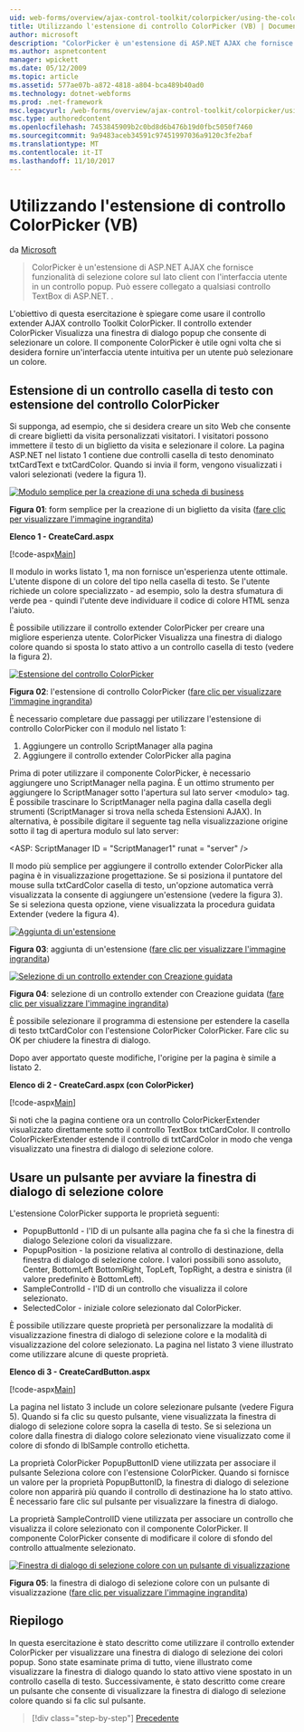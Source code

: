 ```yaml
---
uid: web-forms/overview/ajax-control-toolkit/colorpicker/using-the-colorpicker-control-extender-vb
title: Utilizzando l'estensione di controllo ColorPicker (VB) | Documenti Microsoft
author: microsoft
description: "ColorPicker è un'estensione di ASP.NET AJAX che fornisce funzionalità di selezione colore sul lato client con l'interfaccia utente in un controllo popup. Può essere collegato a qualsiasi ASP.NET..."
ms.author: aspnetcontent
manager: wpickett
ms.date: 05/12/2009
ms.topic: article
ms.assetid: 577ae07b-a872-4818-a804-bca489b40ad0
ms.technology: dotnet-webforms
ms.prod: .net-framework
msc.legacyurl: /web-forms/overview/ajax-control-toolkit/colorpicker/using-the-colorpicker-control-extender-vb
msc.type: authoredcontent
ms.openlocfilehash: 7453845909b2c0bd8d6b476b19d0fbc5050f7460
ms.sourcegitcommit: 9a9483aceb34591c97451997036a9120c3fe2baf
ms.translationtype: MT
ms.contentlocale: it-IT
ms.lasthandoff: 11/10/2017
---
```

<a name="using-the-colorpicker-control-extender-vb"></a>Utilizzando l'estensione di controllo ColorPicker (VB)
====================
da [Microsoft](https://github.com/microsoft)

> ColorPicker è un'estensione di ASP.NET AJAX che fornisce funzionalità di selezione colore sul lato client con l'interfaccia utente in un controllo popup. Può essere collegato a qualsiasi controllo TextBox di ASP.NET. .


L'obiettivo di questa esercitazione è spiegare come usare il controllo extender AJAX controllo Toolkit ColorPicker. Il controllo extender ColorPicker Visualizza una finestra di dialogo popup che consente di selezionare un colore. Il componente ColorPicker è utile ogni volta che si desidera fornire un'interfaccia utente intuitiva per un utente può selezionare un colore.

## <a name="extending-a-textbox-control-with-the-colorpicker-control-extender"></a>Estensione di un controllo casella di testo con estensione del controllo ColorPicker

Si supponga, ad esempio, che si desidera creare un sito Web che consente di creare biglietti da visita personalizzati visitatori. I visitatori possono immettere il testo di un biglietto da visita e selezionare il colore. La pagina ASP.NET nel listato 1 contiene due controlli casella di testo denominato txtCardText e txtCardColor. Quando si invia il form, vengono visualizzati i valori selezionati (vedere la figura 1).


[![Modulo semplice per la creazione di una scheda di business](using-the-colorpicker-control-extender-vb/_static/image1.jpg)](using-the-colorpicker-control-extender-vb/_static/image1.png)

**Figura 01**: form semplice per la creazione di un biglietto da visita ([fare clic per visualizzare l'immagine ingrandita](using-the-colorpicker-control-extender-vb/_static/image2.png))


**Elenco 1 - CreateCard.aspx**

[!code-aspx[Main](using-the-colorpicker-control-extender-vb/samples/sample1.aspx)]

Il modulo in works listato 1, ma non fornisce un'esperienza utente ottimale. L'utente dispone di un colore del tipo nella casella di testo. Se l'utente richiede un colore specializzato - ad esempio, solo la destra sfumatura di verde pea - quindi l'utente deve individuare il codice di colore HTML senza l'aiuto.

È possibile utilizzare il controllo extender ColorPicker per creare una migliore esperienza utente. ColorPicker Visualizza una finestra di dialogo colore quando si sposta lo stato attivo a un controllo casella di testo (vedere la figura 2).


[![Estensione del controllo ColorPicker](using-the-colorpicker-control-extender-vb/_static/image2.jpg)](using-the-colorpicker-control-extender-vb/_static/image3.png)

**Figura 02**: l'estensione di controllo ColorPicker ([fare clic per visualizzare l'immagine ingrandita](using-the-colorpicker-control-extender-vb/_static/image4.png))


È necessario completare due passaggi per utilizzare l'estensione di controllo ColorPicker con il modulo nel listato 1:

1. Aggiungere un controllo ScriptManager alla pagina
2. Aggiungere il controllo extender ColorPicker alla pagina

Prima di poter utilizzare il componente ColorPicker, è necessario aggiungere uno ScriptManager nella pagina. È un ottimo strumento per aggiungere lo ScriptManager sotto l'apertura sul lato server &lt;modulo&gt; tag. È possibile trascinare lo ScriptManager nella pagina dalla casella degli strumenti (ScriptManager si trova nella scheda Estensioni AJAX). In alternativa, è possibile digitare il seguente tag nella visualizzazione origine sotto il tag di apertura modulo sul lato server:

&lt;ASP: ScriptManager ID = "ScriptManager1" runat = "server" /&gt;

Il modo più semplice per aggiungere il controllo extender ColorPicker alla pagina è in visualizzazione progettazione. Se si posiziona il puntatore del mouse sulla txtCardColor casella di testo, un'opzione automatica verrà visualizzata la consente di aggiungere un'estensione (vedere la figura 3). Se si seleziona questa opzione, viene visualizzata la procedura guidata Extender (vedere la figura 4).


[![Aggiunta di un'estensione](using-the-colorpicker-control-extender-vb/_static/image3.jpg)](using-the-colorpicker-control-extender-vb/_static/image5.png)

**Figura 03**: aggiunta di un'estensione ([fare clic per visualizzare l'immagine ingrandita](using-the-colorpicker-control-extender-vb/_static/image6.png))


[![Selezione di un controllo extender con Creazione guidata](using-the-colorpicker-control-extender-vb/_static/image4.jpg)](using-the-colorpicker-control-extender-vb/_static/image7.png)

**Figura 04**: selezione di un controllo extender con Creazione guidata ([fare clic per visualizzare l'immagine ingrandita](using-the-colorpicker-control-extender-vb/_static/image8.png))


È possibile selezionare il programma di estensione per estendere la casella di testo txtCardColor con l'estensione ColorPicker ColorPicker. Fare clic su OK per chiudere la finestra di dialogo.

Dopo aver apportato queste modifiche, l'origine per la pagina è simile a listato 2.

**Elenco di 2 - CreateCard.aspx (con ColorPicker)**

[!code-aspx[Main](using-the-colorpicker-control-extender-vb/samples/sample2.aspx)]

Si noti che la pagina contiene ora un controllo ColorPickerExtender visualizzato direttamente sotto il controllo TextBox txtCardColor. Il controllo ColorPickerExtender estende il controllo di txtCardColor in modo che venga visualizzato una finestra di dialogo di selezione colore.

## <a name="using-a-button-to-launch-the-color-picker-dialog"></a>Usare un pulsante per avviare la finestra di dialogo di selezione colore

L'estensione ColorPicker supporta le proprietà seguenti:

- PopupButtonId - l'ID di un pulsante alla pagina che fa sì che la finestra di dialogo Selezione colori da visualizzare.
- PopupPosition - la posizione relativa al controllo di destinazione, della finestra di dialogo di selezione colore. I valori possibili sono assoluto, Center, BottomLeft BottomRight, TopLeft, TopRight, a destra e sinistra (il valore predefinito è BottomLeft).
- SampleControlId - l'ID di un controllo che visualizza il colore selezionato.
- SelectedColor - iniziale colore selezionato dal ColorPicker.

È possibile utilizzare queste proprietà per personalizzare la modalità di visualizzazione finestra di dialogo di selezione colore e la modalità di visualizzazione del colore selezionato. La pagina nel listato 3 viene illustrato come utilizzare alcune di queste proprietà.

**Elenco di 3 - CreateCardButton.aspx**

[!code-aspx[Main](using-the-colorpicker-control-extender-vb/samples/sample3.aspx)]

La pagina nel listato 3 include un colore selezionare pulsante (vedere Figura 5). Quando si fa clic su questo pulsante, viene visualizzata la finestra di dialogo di selezione colore sopra la casella di testo. Se si seleziona un colore dalla finestra di dialogo colore selezionato viene visualizzato come il colore di sfondo di lblSample controllo etichetta.

La proprietà ColorPicker PopupButtonID viene utilizzata per associare il pulsante Seleziona colore con l'estensione ColorPicker. Quando si fornisce un valore per la proprietà PopupButtonID, la finestra di dialogo di selezione colore non apparirà più quando il controllo di destinazione ha lo stato attivo. È necessario fare clic sul pulsante per visualizzare la finestra di dialogo.

La proprietà SampleControlID viene utilizzata per associare un controllo che visualizza il colore selezionato con il componente ColorPicker. Il componente ColorPicker consente di modificare il colore di sfondo del controllo attualmente selezionato.


[![Finestra di dialogo di selezione colore con un pulsante di visualizzazione](using-the-colorpicker-control-extender-vb/_static/image5.jpg)](using-the-colorpicker-control-extender-vb/_static/image9.png)

**Figura 05**: la finestra di dialogo di selezione colore con un pulsante di visualizzazione ([fare clic per visualizzare l'immagine ingrandita](using-the-colorpicker-control-extender-vb/_static/image10.png))


## <a name="summary"></a>Riepilogo

In questa esercitazione è stato descritto come utilizzare il controllo extender ColorPicker per visualizzare una finestra di dialogo di selezione dei colori popup. Sono state esaminate prima di tutto, viene illustrato come visualizzare la finestra di dialogo quando lo stato attivo viene spostato in un controllo casella di testo. Successivamente, è stato descritto come creare un pulsante che consente di visualizzare la finestra di dialogo di selezione colore quando si fa clic sul pulsante.

>[!div class="step-by-step"]
[Precedente](using-the-colorpicker-control-extender-cs.md)
